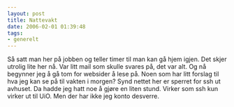 ```yaml
---
layout: post
title: Nattevakt
date: 2006-02-01 01:39:48
tags: 
- generelt
---
```

Så satt man her på jobben og teller timer til man kan gå hjem igjen. Det skjer utrolig lite her nå. Var litt mail som skulle svares på, det var alt. Og nå begynner jeg å gå tom for websider å lese på. Noen som har litt forslag til hva jeg kan se på til vakten i morgen? Synd nettet her er sperret for ssh ut avhuset. Da hadde jeg hatt noe å gjøre en liten stund. Virker som ssh kun virker ut til UiO. Men der har ikke jeg konto desverre.
